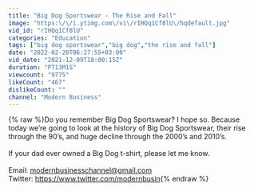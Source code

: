 ```yaml
---
title: "Big Dog Sportswear - The Rise and Fall"
image: "https:\/\/i.ytimg.com\/vi\/rIHQq1Cf8lU\/hqdefault.jpg"
vid_id: "rIHQq1Cf8lU"
categories: "Education"
tags: ["big dog sportswear","big dog","the rise and fall"]
date: "2022-02-20T06:27:55+03:00"
vid_date: "2021-12-09T18:00:15Z"
duration: "PT13M1S"
viewcount: "9775"
likeCount: "467"
dislikeCount: ""
channel: "Modern Business"
---
```

{% raw %}Do you remember Big Dog Sportswear? I hope so. Because today we’re going to look at the history of Big Dog Sportswear, their rise through the 90’s, and huge decline through the 2000’s and 2010’s.<br /><br />If your dad ever owned a Big Dog t-shirt, please let me know.<br /><br />Email: modernbusinesschannel@gmail.com<br />Twitter: <a rel="nofollow" target="blank" href="https://www.twitter.com/modernbusin">https://www.twitter.com/modernbusin</a>{% endraw %}
